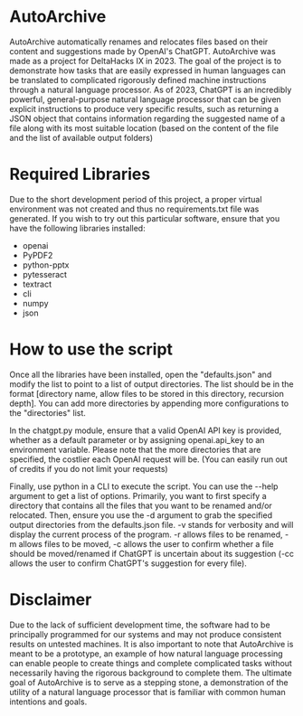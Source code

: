 # AutoArchive
AutoArchive automatically renames and relocates files based on their content and suggestions made by OpenAI's ChatGPT. AutoArchive was made as a project for DeltaHacks IX in 2023. The goal of the project is to demonstrate how tasks that are easily expressed in human languages can be translated to complicated rigorously defined machine instructions through a natural language processor. As of 2023, ChatGPT is an incredibly powerful, general-purpose natural language processor that can be given explicit instructions to produce very specific results, such as returning a JSON object that contains information regarding the suggested name of a file along with its most suitable location (based on the content of the file and the list of available output folders)

# Required Libraries
Due to the short development period of this project, a proper virtual environment was not created and thus no requirements.txt file was generated. If you wish to try out this particular software, ensure that you have the following libraries installed:

- openai
- PyPDF2
- python-pptx
- pytesseract
- textract
- cli
- numpy
- json

# How to use the script

Once all the libraries have been installed, open the "defaults.json" and modify the list to point to a list of output directories. The list should be in the format [directory name, allow files to be stored in this directory, recursion depth]. You can add more directories by appending more configurations to the "directories" list. 

In the chatgpt.py module, ensure that a valid OpenAI API key is provided, whether as a default parameter or by assigning openai.api_key to an environment variable. Please note that the more directories that are specified, the costlier each OpenAI request will be. (You can easily run out of credits if you do not limit your requests)

Finally, use python in a CLI to execute the script. You can use the --help argument to get a list of options. Primarily, you want to first specify a directory that contains all the files that you want to be renamed and/or relocated. Then, ensure you use the -d argument to grab the specified output directories from the defaults.json file. -v stands for verbosity and will display the current process of the program. -r allows files to be renamed, -m allows files to be moved, -c allows the user to confirm whether a file should be moved/renamed if ChatGPT is uncertain about its suggestion (-cc allows the user to confirm ChatGPT's suggestion for every file). 

# Disclaimer
Due to the lack of sufficient development time, the software had to be principally programmed for our systems and may not produce consistent results on untested machines. 
It is also important to note that AutoArchive is meant to be a prototype, an example of how natural language processing can enable people to create things and complete complicated tasks without necessarily having the rigorous background to complete them. The ultimate goal of AutoArchive is to serve as a stepping stone, a demonstration of the utility of a natural language processor that is familiar with common human intentions and goals. 
